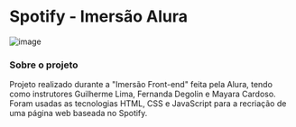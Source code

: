# Spotify - Imersão Alura

![image](https://github.com/JonathasChagas/Spotify-Imersao-Alura/assets/154541233/b4a3b4f3-cbd6-4cdb-b2ef-b309d8371556)


### Sobre o projeto 

Projeto realizado durante a "Imersão Front-end" feita pela Alura, tendo como instrutores Guilherme Lima, Fernanda Degolin e Mayara Cardoso. Foram usadas as tecnologias HTML, CSS e JavaScript para a recriação de uma página web baseada no Spotify.

